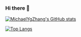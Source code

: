 ### Hi there 👋
[![MichaelYgZhang's GitHub stats](https://github-readme-stats.vercel.app/api?username=MichaelYgZhang)](https://github.com/anuraghazra/github-readme-stats)

[![Top Langs](https://github-readme-stats.vercel.app/api/top-langs/?username=MichaelYgZhang&layout=compact)](https://github.com/anuraghazra/github-readme-stats)

